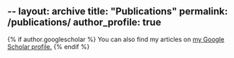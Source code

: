 --
layout: archive
title: "Publications"
permalink: /publications/
author_profile: true
---

{% if author.googlescholar %}
  You can also find my articles on <u><a href="{{author.googlescholar}}">my Google Scholar profile</a>.</u>
{% endif %}

<script src="https://bibbase.org/show?bib=https%3A%2F%2Fancorso.github.io%2Ffiles%2Freferences.bib&nocache=1&commas=true&noBootstrap=1&jsonp=1"></script>
